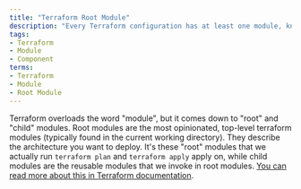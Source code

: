 ```yaml
---
title: "Terraform Root Module"
description: "Every Terraform configuration has at least one module, known as its root module, which consists of the resources defined in the `.tf` files in the main working directory. Root modules are the terraform configuration that we actually **apply** and have terraform state."
tags:
- Terraform
- Module
- Component
terms:
- Terraform
- Module
- Root Module
---
```

Terraform overloads the word "module", but it comes down to "root" and "child" modules. Root modules are the most opinionated, top-level terraform modules (typically found in the current working directory). They describe the architecture you want to deploy. It's these "root" modules that we actually run `terraform plan` and `terraform apply` apply on, while child modules are the reusable modules that we invoke in root modules. [You can read more about this in Terraform documentation](https://www.terraform.io/docs/language/modules/index.html).

